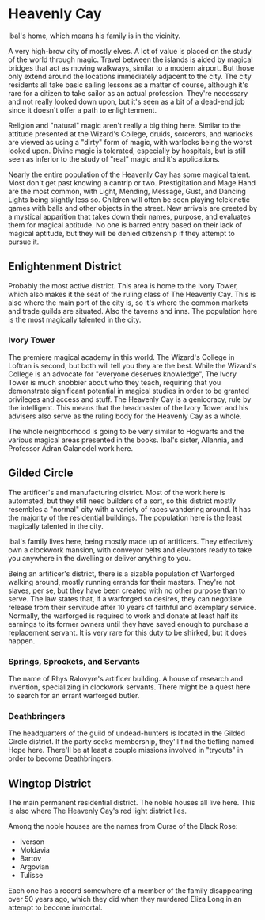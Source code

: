 # Heavenly Cay
Ibal's home, which means his family is in the vicinity.

A very high-brow city of mostly elves. A lot of value is placed on the study of the world through magic. Travel between the islands is aided by magical bridges that act as moving walkways, similar to a modern airport. But those only extend around the locations immediately adjacent to the city. The city residents all take basic sailing lessons as a matter of course, although it's rare for a citizen to take sailor as an actual profession. They're necessary and not really looked down upon, but it's seen as a bit of a dead-end job since it doesn't offer a path to enlightenment.

Religion and "natural" magic aren't really a big thing here. Similar to the attitude presented at the Wizard's College, druids, sorcerors, and warlocks are viewed as using a "dirty" form of magic, with warlocks being the worst looked upon. Divine magic is tolerated, especially by hospitals, but is still seen as inferior to the study of "real" magic and it's applications.

Nearly the entire population of the Heavenly Cay has some magical talent. Most don't get past knowing a cantrip or two. Prestigitation and Mage Hand are the most common, with Light, Mending, Message, Gust, and Dancing Lights being slightly less so. Children will often be seen playing telekinetic games with balls and other objects in the street. New arrivals are greeted by a mystical apparition that takes down their names, purpose, and evaluates them for magical aptitude. No one is barred entry based on their lack of magical aptitude, but they will be denied citizenship if they attempt to pursue it.

## Enlightenment District
Probably the most active district. This area is home to the Ivory Tower, which also makes it the seat of the ruling class of The Heavenly Cay. This is also where the main port of the city is, so it's where the common markets and trade guilds are situated. Also the taverns and inns. The population here is the most magically talented in the city.

### Ivory Tower
The premiere magical academy in this world. The Wizard's College in Loftran is second, but both will tell you they are the best. While the Wizard's College is an advocate for "everyone deserves knowledge", The Ivory Tower is much snobbier about who they teach, requiring that you demonstrate significant potential in magical studies in order to be granted privileges and access and stuff. The Heavenly Cay is a geniocracy, rule by the intelligent. This means that the headmaster of the Ivory Tower and his advisers also serve as the ruling body for the Heavenly Cay as a whole.

The whole neighborhood is going to be very similar to Hogwarts and the various magical areas presented in the books. Ibal's sister, Allannia, and Professor Adran Galanodel work here.

## Gilded Circle
The artificer's and manufacturing district. Most of the work here is automated, but they still need builders of a sort, so this district mostly resembles a "normal" city with a variety of races wandering around. It has the majority of the residential buildings. The population here is the least magically talented in the city.

Ibal's family lives here, being mostly made up of artificers. They effectively own a clockwork mansion, with conveyor belts and elevators ready to take you anywhere in the dwelling or deliver anything to you.

Being an artificer's district, there is a sizable population of Warforged walking around, mostly running errands for their masters. They're not slaves, per se, but they have been created with no other purpose than to serve. The law states that, if a warforged so desires, they can negotiate release from their servitude after 10 years of faithful and exemplary service. Normally, the warforged is required to work and donate at least half its earnings to its former owners until they have saved enough to purchase a replacement servant. It is very rare for this duty to be shirked, but it does happen.

### Springs, Sprockets, and Servants
The name of Rhys Ralovyre's artificer building. A house of research and invention, specializing in clockwork servants. There might be a quest here to search for an errant warforged butler.

### Deathbringers
The headquarters of the guild of undead-hunters is located in the Gilded Circle district. If the party seeks membership, they'll find the tiefling named Hope here. There'll be at least a couple missions involved in "tryouts" in order to become Deathbringers.

## Wingtop District
The main permanent residential district. The noble houses all live here. This is also where The Heavenly Cay's red light district lies.

Among the noble houses are the names from Curse of the Black Rose:
* Iverson
* Moldavia
* Bartov
* Argovian
* Tulisse

Each one has a record somewhere of a member of the family disappearing over 50 years ago, which they did when they murdered Eliza Long in an attempt to become immortal.
